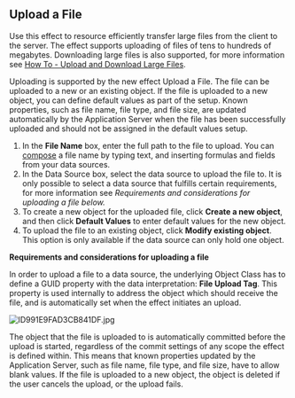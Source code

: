 ## Upload a File

Use this effect to resource efficiently transfer large files from the client to the server. The effect supports uploading of files of tens to hundreds of megabytes. Downloading large files is also supported, for more information see [How To - Upload and Download Large Files](../../../../how-to/upload-and-download-large-files.md).

Uploading is supported by the new effect Upload a File. The file can be uploaded to a new or an existing object. If the file is uploaded to a new object, you can define default values as part of the setup. Known properties, such as file name, file type, and file size, are updated automatically by the Application Server when the file has been successfully uploaded and should not be assigned in the default values setup.

1.  In the **File Name** box, enter the full path to the file to upload. You can [compose](../generate-dynamic-values-for-text-fields.md "Generate Dynamic Values for Text Fields") a file name by typing text, and inserting formulas and fields from your data sources.
2.  In the Data Source box, select the data source to upload the file to. It is only possible to select a data source that fulfills certain requirements, for more information see <span style="FONT-STYLE: italic">Requirements and considerations for uploading a file below.
3.  To create a new object for the uploaded file, click **Create a new object**, and then click **Default Values** to enter default values for the new object.
4.  To upload the file to an existing object, click **Modify existing object**. This option is only available if the data source can only hold one object.

**Requirements and considerations for uploading a file**

In order to upload a file to a data source, the underlying Object Class has to define a GUID property with the data interpretation: **File Upload Tag**. This property is used internally to address the object which should receive the file, and is automatically set when the effect initiates an upload.

![ID991E9FAD3CB841DF.jpg](media/ID991E9FAD3CB841DF.jpg)  

The object that the file is uploaded to is automatically committed before the upload is started, regardless of the commit settings of any scope the effect is defined within. This means that known properties updated by the Application Server, such as file name, file type, and file size, have to allow blank values. If the file is uploaded to a new object, the object is deleted if the user cancels the upload, or the upload fails.